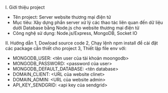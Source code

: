 I. Giới thiệu project
- Tên project: Server website thương mại điện tử
- Mục tiêu: Xây dựng phần server xử lý các thao tác liên quan đến dữ liệu dưới Database bằng Node.js cho website thương mại điện tử
- Công nghệ sử dụng: Node.js/Express, MongoDB, Socket IO

II. Hướng dẫn 
1, Dowload source code
2, Chạy lệnh npm install để cài đặt các package cần thiết cho project
3, Thiết lập file env với:
- MONGODB_USER: <tên user của tài khoản moongodb>
- MONGODB_PASSWORD: <password của user> 
- MONGODB_DEFAULT_DATABASE: <tên database>
- DOMAIN_CLIENT: <URL của website clinet>
- DOMAIN_ADMIN: <URL của website admin>
- API_KEY_SENDGRID: <api key của sendgrid>

